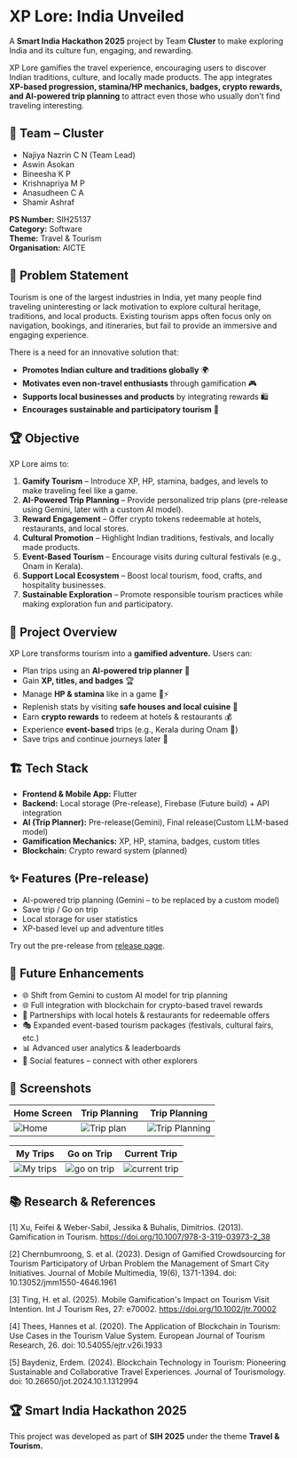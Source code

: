 # XP Lore: India Unveiled

A **Smart India Hackathon 2025** project by Team **Cluster** to make exploring India and its culture fun, engaging, and rewarding.

XP Lore gamifies the travel experience, encouraging users to discover Indian traditions, culture, and locally made products. The app integrates **XP-based progression, stamina/HP mechanics, badges, crypto rewards, and AI-powered trip planning** to attract even those who usually don’t find traveling interesting.

## 👥 Team – Cluster

- Najiya Nazrin C N (Team Lead)
- Aswin Asokan
- Bineesha K P
- Krishnapriya M P
- Anasudheen C A
- Shamir Ashraf
 
**PS Number:** SIH25137    
**Category:** Software    
**Theme:** Travel & Tourism   
**Organisation:** AICTE   

## 🎯 Problem Statement

Tourism is one of the largest industries in India, yet many people find traveling uninteresting or lack motivation to explore cultural heritage, traditions, and local products. Existing tourism apps often focus only on navigation, bookings, and itineraries, but fail to provide an immersive and engaging experience.

There is a need for an innovative solution that:
- **Promotes Indian culture and traditions globally** 🌍
- **Motivates even non-travel enthusiasts** through gamification 🎮
- **Supports local businesses and products** by integrating rewards 🛍️
- **Encourages sustainable and participatory tourism** 🌱

## 🏆 Objective

XP Lore aims to:

1. **Gamify Tourism** – Introduce XP, HP, stamina, badges, and levels to make traveling feel like a game.
2. **AI-Powered Trip Planning** – Provide personalized trip plans (pre-release using Gemini, later with a custom AI model).
3. **Reward Engagement** – Offer crypto tokens redeemable at hotels, restaurants, and local stores.
4. **Cultural Promotion** – Highlight Indian traditions, festivals, and locally made products.
5. **Event-Based Tourism** – Encourage visits during cultural festivals (e.g., Onam in Kerala).
6. **Support Local Ecosystem** – Boost local tourism, food, crafts, and hospitality businesses.
7. **Sustainable Exploration** – Promote responsible tourism practices while making exploration fun and participatory.

## 🚀 Project Overview

XP Lore transforms tourism into a **gamified adventure.**
Users can:
- Plan trips using an **AI-powered trip planner** 🧭
- Gain **XP, titles, and badges** 🏆
- Manage **HP & stamina** like in a game 💖⚡
- Replenish stats by visiting **safe houses and local cuisine** 🍲
- Earn **crypto rewards** to redeem at hotels & restaurants 💰
- Experience **event-based** trips (e.g., Kerala during Onam 🌼)
- Save trips and continue journeys later 📍

## 🏗️ Tech Stack

- **Frontend & Mobile App:** Flutter
- **Backend:** Local storage (Pre-release), Firebase (Future build) + API integration
- **AI (Trip Planner):** Pre-release(Gemini), Final release(Custom LLM-based model)
- **Gamification Mechanics:** XP, HP, stamina, badges, custom titles
- **Blockchain:** Crypto reward system (planned)

## ✨ Features (Pre-release)

- AI-powered trip planning (Gemini – to be replaced by a custom model)
- Save trip / Go on trip
- Local storage for user statistics
- XP-based level up and adventure titles

Try out the pre-release from [release page](https://github.com/Najiya-Nazrin/Travel-and-Toursim/releases/tag/0.0.1).

## 🔮 Future Enhancements

- 🌐 Shift from Gemini to custom AI model for trip planning
- 🌐 Full integration with blockchain for crypto-based travel rewards
- 🏨 Partnerships with local hotels & restaurants for redeemable offers
- 🎭 Expanded event-based tourism packages (festivals, cultural fairs, etc.)
- 📊 Advanced user analytics & leaderboards
- 🤝 Social features – connect with other explorers

## 📸 Screenshots  

| Home Screen | Trip Planning | Trip Planning |
|-------------|---------------|----------------|
| ![Home](https://github.com/user-attachments/assets/8f2586f1-06c2-4558-bbe6-ca96992c8421) | ![Trip plan](https://github.com/user-attachments/assets/9b471327-26a8-4c35-9dd6-062634b25559) | ![Trip Planning](https://github.com/user-attachments/assets/080d5319-8831-4cc9-acfd-08eabe761391) |

| My Trips | Go on Trip | Current Trip |
|-------------|---------------|----------------|
| ![My trips](https://github.com/user-attachments/assets/a263fe5c-b35b-48f8-a51b-a553dea34c7d) | ![go on trip](https://github.com/user-attachments/assets/5f291b0a-e0e4-4bad-92f7-3641027a60c9) | ![current trip](https://github.com/user-attachments/assets/69841e41-6fb2-4b5e-abc3-da4fbe2d0d27) |

## 📚 Research & References

[1] Xu, Feifei & Weber-Sabil, Jessika & Buhalis, Dimitrios. (2013). Gamification in Tourism. https://doi.org/10.1007/978-3-319-03973-2_38

[2] Chernbumroong, S. et al. (2023). Design of Gamified Crowdsourcing for Tourism Participatory of Urban Problem the Management of Smart City Initiatives. Journal of Mobile Multimedia, 19(6), 1371-1394. doi: 10.13052/jmm1550-4646.1961

[3] Ting, H. et al. (2025). Mobile Gamification's Impact on Tourism Visit Intention. Int J Tourism Res, 27: e70002. https://doi.org/10.1002/jtr.70002

[4] Thees, Hannes et al. (2020). The Application of Blockchain in Tourism: Use Cases in the Tourism Value System. European Journal of Tourism Research, 26. doi: 10.54055/ejtr.v26i.1933

[5] Baydeniz, Erdem. (2024). Blockchain Technology in Tourism: Pioneering Sustainable and Collaborative Travel Experiences. Journal of Tourismology. doi: 10.26650/jot.2024.10.1.1312994

## 🏆 Smart India Hackathon 2025

This project was developed as part of **SIH 2025** under the theme **Travel & Tourism.**
